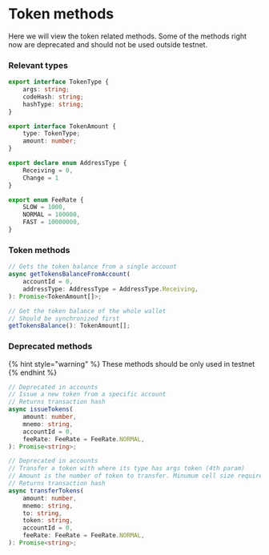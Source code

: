 # Token methods

Here we will view the token related methods. Some of the methods right now are deprecated and should not be used outside testnet.

### Relevant types

```typescript
export interface TokenType {
    args: string;
    codeHash: string;
    hashType: string;
}

export interface TokenAmount {
    type: TokenType;
    amount: number;
}

export declare enum AddressType {
    Receiving = 0,
    Change = 1
}

export enum FeeRate {
    SLOW = 1000,
    NORMAL = 100000,
    FAST = 10000000,
}
```

### Token methods

```typescript
// Gets the token balance from a single account
async getTokensBalanceFromAccount(
    accountId = 0,
    addressType: AddressType = AddressType.Receiving,
): Promise<TokenAmount[]>;

// Get the token balance of the whole wallet
// Should be synchronized first
getTokensBalance(): TokenAmount[];
```

### Deprecated methods

{% hint style="warning" %}
These methods should be only used in testnet
{% endhint %}

```typescript
// Deprecated in accounts
// Issue a new token from a specific account
// Returns transaction hash
async issueTokens(
    amount: number,
    mnemo: string,
    accountId = 0,
    feeRate: FeeRate = FeeRate.NORMAL,
): Promise<string>;

// Deprecated in accounts
// Transfer a token with where its type has args token (4th param)
// Amount is the number of token to transfer. Minumum cell size required.
// Returns transaction hash
async transferTokens(
    amount: number,
    mnemo: string,
    to: string,
    token: string,
    accountId = 0,
    feeRate: FeeRate = FeeRate.NORMAL,
): Promise<string>;
```
